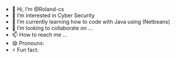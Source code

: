 - 👋 Hi, I’m @Roland-cs
- 👀 I’m interested in Cyber Security
- 🌱 I’m currently learning how to code with Java using (Netbeans)
- 💞️ I’m looking to collaborate on ...
- 📫 How to reach me ...
- 😄 Pronouns:
- ⚡ Fun fact:

<!---
Roland-cs/Roland-cs is a ✨ special ✨ repository because its `README.md` (this file) appears on your GitHub profile.
You can click the Preview link to take a look at your changes.
--->
